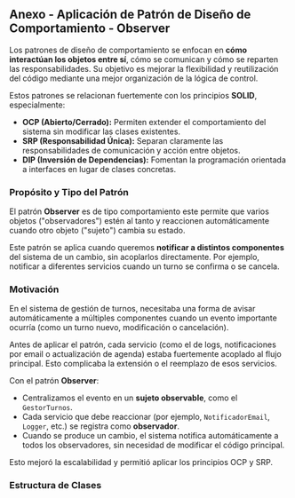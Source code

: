 ## Anexo - Aplicación de Patrón de Diseño de Comportamiento - Observer

Los patrones de diseño de comportamiento se enfocan en **cómo interactúan los objetos entre sí**, cómo se comunican y cómo se reparten las responsabilidades. Su objetivo es mejorar la flexibilidad y reutilización del código mediante una mejor organización de la lógica de control.

Estos patrones se relacionan fuertemente con los principios **SOLID**, especialmente:
- **OCP (Abierto/Cerrado):** Permiten extender el comportamiento del sistema sin modificar las clases existentes.
- **SRP (Responsabilidad Única):** Separan claramente las responsabilidades de comunicación y acción entre objetos.
- **DIP (Inversión de Dependencias):** Fomentan la programación orientada a interfaces en lugar de clases concretas.

### Propósito y Tipo del Patrón

El patrón **Observer** es de tipo comportamiento este permite que varios objetos ("observadores") estén al tanto y reaccionen automáticamente cuando otro objeto ("sujeto") cambia su estado.

Este patrón se aplica cuando queremos **notificar a distintos componentes** del sistema de un cambio, sin acoplarlos directamente. Por ejemplo, notificar a diferentes servicios cuando un turno se confirma o se cancela.

### Motivación

En el sistema de gestión de turnos, necesitaba una forma de avisar automáticamente a múltiples componentes cuando un evento importante ocurría (como un turno nuevo, modificación o cancelación).

Antes de aplicar el patrón, cada servicio (como el de logs, notificaciones por email o actualización de agenda) estaba fuertemente acoplado al flujo principal. Esto complicaba la extensión o el reemplazo de esos servicios.

Con el patrón **Observer**:

- Centralizamos el evento en un **sujeto observable**, como el `GestorTurnos`.
- Cada servicio que debe reaccionar (por ejemplo, `NotificadorEmail`, `Logger`, etc.) se registra como **observador**.
- Cuando se produce un cambio, el sistema notifica automáticamente a todos los observadores, sin necesidad de modificar el código principal.

Esto mejoró la escalabilidad y permitió aplicar los principios OCP y SRP.

### Estructura de Clases
